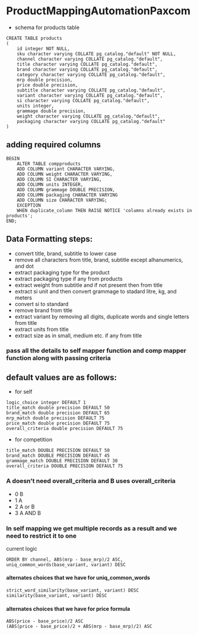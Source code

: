 # ProductMappingAutomationPaxcom

* schema for products table
```
CREATE TABLE products
(
    id integer NOT NULL,
    sku character varying COLLATE pg_catalog."default" NOT NULL,
    channel character varying COLLATE pg_catalog."default",
    title character varying COLLATE pg_catalog."default",
    brand character varying COLLATE pg_catalog."default",
    category character varying COLLATE pg_catalog."default",
    mrp double precision,
    price double precision,
    subtitle character varying COLLATE pg_catalog."default",
    variant character varying COLLATE pg_catalog."default",
    si character varying COLLATE pg_catalog."default",
    units integer,
    grammage double precision,
    weight character varying COLLATE pg_catalog."default",
    packaging character varying COLLATE pg_catalog."default"
)
```

## adding required columns
```
BEGIN
    ALTER TABLE compproducts
    ADD COLUMN variant CHARACTER VARYING,
    ADD COLUMN weight CHARACTER VARYING,
    ADD COLUMN SI CHARACTER VARYING,
    ADD COLUMN units INTEGER,
    ADD COLUMN grammage DOUBLE PRECISION,
    ADD COLUMN packaging CHARACTER VARYING
    ADD COLUMN size CHARACTER VARYING;
    EXCEPTION
    WHEN duplicate_column THEN RAISE NOTICE 'columns already exists in products';
END;
```

## Data Formatting steps:
* convert title, brand, subtitle to lower case
* remove all characters from title, brand, subtitle except alhanumerics, and dot
* extract packaging type for the product
* extract packaging type if any from products
* extract weight from subtitle and if not present then from title
* extract si unit and then convert grammage to stadard litre, kg, and meters
* convert si to standard
* remove brand from title
* extract variant by removing all digits, duplicate words and single letters from title
* extract units from title
* extract size as in small, medium etc. if any from title

### pass all the details to self mapper function and comp mapper function along with passing criteria

## default values are as follows:

* for self
```
logic_choice integer DEFAULT 1
title_match double precision DEFAULT 50
brand_match double precision DEFAULT 65
mrp_match double precision DEFAULT 75
price_match double precision DEFAULT 75
overall_criteria double precision DEFAULT 75
```
* for competition
```
title_match DOUBLE PRECISION DEFAULT 50
brand_match DOUBLE PRECISION DEFAULT 45
grammage_match DOUBLE PRECISION DEFAULT 30
overall_criteria DOUBLE PRECISION DEFAULT 75
```

### A doesn't need overall_criteria and B uses overall_criteria
* 0 B
* 1 A
* 2 A or B
* 3 A AND B

### In self mapping we get multiple records as a result and we need to restrict it to one
current logic
```
ORDER BY channel, ABS(mrp - base_mrp)/2 ASC, uniq_common_words(base_variant, variant) DESC
```

#### alternates choices that we have for uniq_common_words
```
strict_word_similarity(base_variant, variant) DESC
similarity(base_variant, variant) DESC
```

#### alternates choices that we have for price formula
```
ABS(price - base_price)/2 ASC
(ABS(price - base_price)/2 + ABS(mrp - base_mrp)/2) ASC
```
